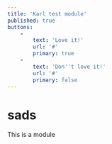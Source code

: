 ```yaml
---
title: 'Karl test module'
published: true
buttons:
    -
        text: 'Love it!'
        url: '#'
        primary: true
    -
        text: 'Don''t love it!'
        url: '#'
        primary: false
---
```


<h1>sads</h1>
This is a module
